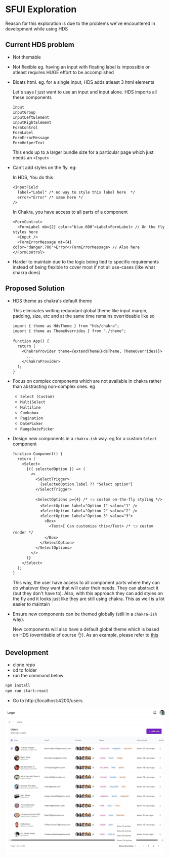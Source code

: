 # SFUI Exploration

Reason for this exploration is due to the problems we've encountered in development while using HDS

## Current HDS problem

- Not themable
- Not flexible eg. having an input with floating label is impossible or atleast requires HUGE effort to be accomplished
- Bloats html. eg. for a single input, HDS adds atleast 3 html elements

  Let's says I just want to use an input and input alone. HDS imports all these components

  ```
  Input
  InputGroup
  InputLeftElement
  InputRightElement
  FormControl
  FormLabel
  FormErrorMessage
  FormHelperText
  ```

  This ends up to a larger bundle size for a particular page which just needs an `<Input>`

- Can't add styles on the fly. eg:

  In HDS, You do this

  ```tsx
  <InputField
    label="Label" /* no way to style this label here  */
    error="Error" /* same here */
  />
  ```

  In Chakra, you have access to all parts of a component

  ```tsx
  <FormControl>
    <FormLabel mb={2} color="blue.600">Label<FormLabel> // On the fly styles here
    <Input />
    <FormErrorMessage mt={4} color="danger.700">Error</FormErrorMessage> // Also here
  </FormControl>
  ```

- Harder to maintain due to the logic being tied to specific requirements instead of being flexible to cover most if not all use-cases (like what chakra does)

## Proposed Solution

- HDS theme as chakra's default theme

  This eliminates writing redundant global theme like input margin, padding, size, etc and
  at the same time remains overrideable like so

  ```tsx
  import { theme as HdsTheme } from "hds/chakra";
  import { theme as ThemeOverrides } from "./theme";

  function App() {
    return (
      <ChakraProvider theme={extendTheme(HdsTheme, ThemeOverrides)}>
        ...
      </ChakraProvider>
    );
  }
  ```

- Focus on complex components which are not available in chakra rather than abstracting non-complex ones. eg

  - `Select (Custom)`
  - `MultiSelect`
  - `Multiline`
  - `Combobox`
  - `Pagination`
  - `DatePicker`
  - `RangeDatePicker`

- Design new components in a `chakra-ish` way. eg for a custom `Select` component

  ```tsx
  function Component() {
    return (
      <Select>
        {({ selectedOption }) => (
          <>
            <SelectTrigger>
              {selectedOption.label ?? "Select option"}
            </SelectTrigger>

            <SelectOptions p={4} /* 👈 custom on-the-fly styling */>
              <SelectOption label="Option 1" value="1" />
              <SelectOption label="Option 2" value="2" />
              <SelectOption label="Option 3" value="3">
                <Box>
                  <Text>I Can customize this</Text> /* 👈 custom render */
                </Box>
              </SelectOption>
            </SelectOptions>
          </>
        )}
      </Select>
    );
  }
  ```

  This way, the user have access to all component parts where they can do whatever they want that will cater their needs. They can abstract it (but they don't have to).
  Also, with this approach they can add styles on the fly and it looks just like they are still using chakra.
  This as well is a lot easier to maintain

- Ensure new components can be themed globally (still in a `chakra-ish` way).

  New components will also have a default global theme which is based on HDS (overridable of course 👌).
  As an example, please refer to [this](https://chakra-ui.com/docs/components/alert/theming)

## Development

- clone repo
- cd to folder
- run the command below

```bash
npm install
npm run start:react
```

- Go to http://localhost:4200/users

![screenshot](/docs/screenshot.jpeg)
